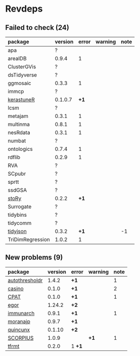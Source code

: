 # Revdeps

## Failed to check (24)

|package          |version |error  |warning |note |
|:----------------|:-------|:------|:-------|:----|
|apa              |?       |       |        |     |
|arealDB          |0.9.4   |1      |        |     |
|ClusterGVis      |?       |       |        |     |
|dsTidyverse      |?       |       |        |     |
|ggmosaic         |0.3.3   |1      |        |     |
|immcp            |?       |       |        |     |
|[kerastuneR](failures.md#kerastuner)|0.1.0.7 |__+1__ |        |     |
|lcsm             |?       |       |        |     |
|metajam          |0.3.1   |1      |        |     |
|multinma         |0.8.1   |1      |        |     |
|nesRdata         |0.3.1   |1      |        |     |
|numbat           |?       |       |        |     |
|ontologics       |0.7.4   |1      |        |     |
|rdflib           |0.2.9   |1      |        |     |
|RVA              |?       |       |        |     |
|SCpubr           |?       |       |        |     |
|sprtt            |?       |       |        |     |
|ssdGSA           |?       |       |        |     |
|[stoRy](failures.md#story)|0.2.2   |__+1__ |        |     |
|Surrogate        |?       |       |        |     |
|tidybins         |?       |       |        |     |
|tidycomm         |?       |       |        |     |
|[tidyjson](failures.md#tidyjson)|0.3.2   |__+1__ |        |-1   |
|TriDimRegression |1.0.2   |1      |        |     |

## New problems (9)

|package        |version |error    |warning |note |
|:--------------|:-------|:--------|:-------|:----|
|[autothresholdr](problems.md#autothresholdr)|1.4.2   |__+1__   |        |1    |
|[casino](problems.md#casino)|0.1.0   |__+1__   |        |2    |
|[CPAT](problems.md#cpat)|0.1.0   |__+1__   |        |1    |
|[egor](problems.md#egor)|1.24.2  |__+2__   |        |     |
|[immunarch](problems.md#immunarch)|0.9.1   |__+1__   |        |1    |
|[moranajp](problems.md#moranajp)|0.9.7   |__+1__   |        |     |
|[quincunx](problems.md#quincunx)|0.1.10  |__+2__   |        |     |
|[SCORPIUS](problems.md#scorpius)|1.0.9   |         |__+1__  |1    |
|[tfrmt](problems.md#tfrmt)|0.2.0   |1 __+1__ |        |     |

